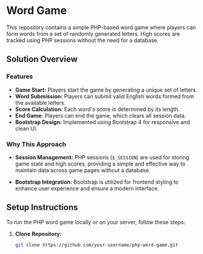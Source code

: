 # Word Game

This repository contains a simple PHP-based word game where players can form words from a set of randomly generated letters. High scores are tracked using PHP sessions without the need for a database.

## Solution Overview

### Features

- **Game Start:** Players start the game by generating a unique set of letters.
- **Word Submission:** Players can submit valid English words formed from the available letters.
- **Score Calculation:** Each word's score is determined by its length.
- **End Game:** Players can end the game, which clears all session data.
- **Bootstrap Design:** Implemented using Bootstrap 4 for responsive and clean UI.

### Why This Approach

- **Session Management:** PHP sessions (`$_SESSION`) are used for storing game state and high scores, providing a simple and effective way to maintain data across game pages without a database.

- **Bootstrap Integration:** Bootstrap is utilized for frontend styling to enhance user experience and ensure a modern interface.

## Setup Instructions

To run the PHP word game locally or on your server, follow these steps:

1. **Clone Repository:**
   ```bash
   git clone https://github.com/your-username/php-word-game.git
